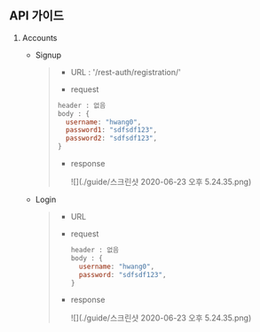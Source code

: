 ## API 가이드

1. Accounts

   - Signup

     > - URL : '/rest-auth/registration/'
     >
     > -  request
     >
     >   ```js
     >   header : 없음
     >   body : {
     >     username: "hwang0",
     >     password1: "sdfsdf123",
     >     password2: "sdfsdf123",
     >   }
     >   ```
     >
     > - response
     >
     >   ![](./guide/스크린샷 2020-06-23 오후 5.24.35.png)
     >
     > 

   - Login

     > - URL
     >
     > - request
     >
     >   ```js
     >   header : 없음
     >   body : {
     >     username: "hwang0",
     >     password: "sdfsdf123",
     >   }
     >   ```
     >
     > - response
     >
     >   ![](./guide/스크린샷 2020-06-23 오후 5.24.35.png)

